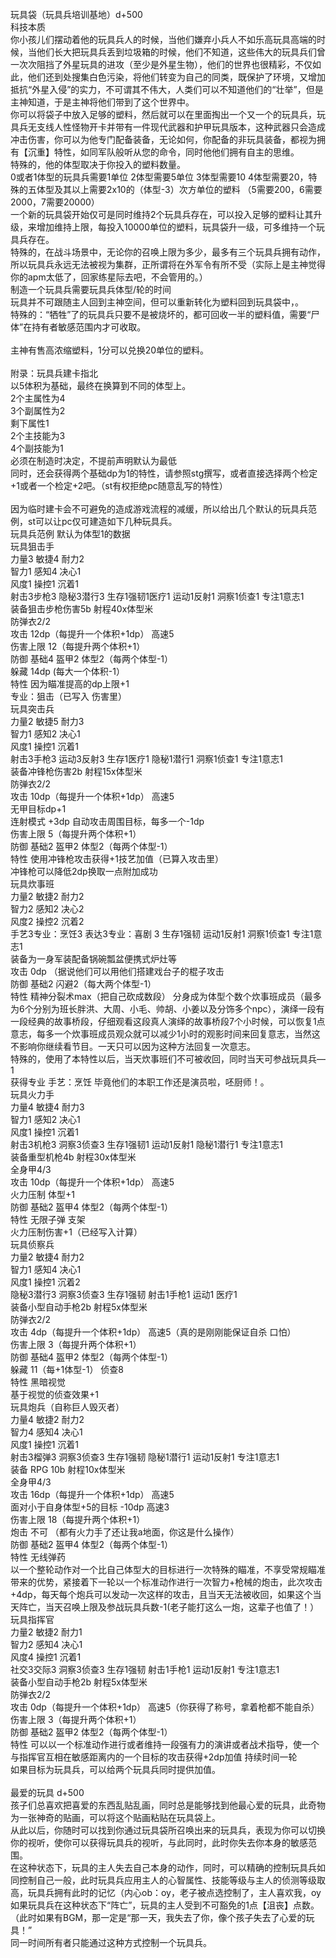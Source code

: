 <title>玩具袋</title>
<meta name="GENERATOR" content="WinCHM">
<meta http-equiv="Content-Type" content="text/html; charset=gb2312">
<br>玩具袋（玩具兵培训基地）d+500
<br>科技本质
<br>你小孩儿们摆动着他的玩具兵人的时候，当他们嫌弃小兵人不如乐高玩具高端的时候，当他们长大把玩具兵丢到垃圾箱的时候，他们不知道，这些伟大的玩具兵们曾一次次阻挡了外星玩具的进攻（至少是外星生物），他们的世界也很精彩，不仅如此，他们还到处搜集白色污染，将他们转变为自己的同类，既保护了环境，又增加抵抗“外星入侵”的实力，不可谓其不伟大，人类们可以不知道他们的“壮举”，但是主神知道，于是主神将他们带到了这个世界中。
<br>你可以将袋子中放入足够的塑料，然后就可以在里面掏出一个又一个的玩具兵，玩具兵无支线人性怪物开卡并带有一件现代武器和护甲玩具版本，这种武器只会造成冲击伤害，你可以为他专门配备装备，无论如何，你配备的非玩具装备，都视为拥有【沉重】特性，如同军队般听从您的命令，同时他他们拥有自主的思维。
<br>特殊的，他的体型取决于你投入的塑料数量。
<br>0或者1体型的玩具兵需要1单位 2体型需要5单位 3体型需要10 4体型需要20，特殊的五体型及其以上需要2x10的（体型-3）次方单位的塑料 （5需要200，6需要2000，7需要20000）
<br>一个新的玩具袋开始仅可是同时维持2个玩具兵存在，可以投入足够的塑料让其升级，来增加维持上限，每投入10000单位的塑料，玩具袋升一级，可多维持一个玩具兵存在。
<br>特殊的，在战斗场景中，无论你的召唤上限为多少，最多有三个玩具兵拥有动作，所以玩具兵永远无法被视为集群，正所谓将在外军令有所不受（实际上是主神觉得你的apm太低了，回家练星际去吧，不会管用的。）
<br>制造一个玩具兵需要玩具兵体型/轮的时间
<br>玩具并不可跟随主人回到主神空间，但可以重新转化为塑料回到玩具袋中，。
<br>特殊的：“牺牲”了的玩具兵只要不是被烧坏的，都可回收一半的塑料值，需要“尸体”在持有者敏感范围内才可收取。
<br>
<br>主神有售高浓缩塑料，1分可以兑换20单位的塑料。
<br>
<br>附录：玩具兵建卡指北
<br>以5体积为基础，最终在换算到不同的体型上。
<br>2个主属性为4
<br>3个副属性为2
<br>剩下属性1
<br>2个主技能为3
<br>4个副技能为1
<br>必须在制造时决定，不提前声明默认为最低
<br>同时，还会获得两个基础dp为1的特性，请参照stg撰写，或者直接选择两个检定+1或者一个检定+2吧。（st有权拒绝pc随意乱写的特性）
<br>
<br>因为临时建卡会不可避免的造成游戏流程的减缓，所以给出几个默认的玩具兵范例，st可以让pc仅可建造如下几种玩具兵。
<br>玩具兵范例 默认为体型1的数据
<br>玩具狙击手
<br>力量3  敏捷4 耐力2  
<br>智力1  感知4 决心1 
<br>风度1  操控1 沉着1
<br>射击3步枪3  隐秘3潜行3  生存1强韧1医疗1  运动1反射1 洞察1侦查1 专注1意志1
<br>装备狙击步枪伤害5b 射程40x体型米
<br>    防弹衣2/2  
<br>攻击 12dp（每提升一个体积+1dp） 高速5
<br>伤害上限 12（每提升两个体积+1）
<br>防御 基础4 盔甲2 体型2（每两个体型-1）
<br>躲藏 14dp (每大一个体积-1）
<br>特性 因为瞄准提高的dp上限+1
<br>     专业：狙击（已写入 伤害里）
<br>玩具突击兵
<br>力量2  敏捷5 耐力3  
<br>智力1  感知2 决心1 
<br>风度1  操控1 沉着1
<br>射击3手枪3  运动3反射3  生存1医疗1  隐秘1潜行1 洞察1侦查1 专注1意志1
<br>装备冲锋枪伤害2b 射程15x体型米
<br>    防弹衣2/2  
<br>攻击 10dp（每提升一个体积+1dp） 高速5
<br>     无甲目标dp+1
<br>     连射模式 +3dp 自动攻击周围目标，每多一个-1dp
<br>伤害上限 5（每提升两个体积+1）
<br>防御 基础2 盔甲2 体型2（每两个体型-1）
<br>特性 使用冲锋枪攻击获得+1技艺加值（已算入攻击里）
<br>     冲锋枪可以降低2dp换取一点附加成功
<br>玩具炊事班
<br>力量2  敏捷2 耐力2  
<br>智力2  感知2 决心2 
<br>风度2  操控2 沉着2
<br>手艺3专业：烹饪3  表达3专业：喜剧 3  生存1强韧  运动1反射1 洞察1侦查1 专注1意志1
<br>装备为一身军装配备锅碗瓢盆便携式炉灶等
<br>攻击  0dp （据说他们可以用他们搭建戏台子的棍子攻击
<br>防御 基础2 闪避2（每大两个体型-1）
<br>特性 精神分裂术max（把自己砍成数段） 分身成为体型个数个炊事班成员（最多为6个分别为班长胖洪、大周、小毛、帅胡、小姜以及分饰多个npc），演绎一段有一段经典的故事桥段，仔细观看这段真人演绎的故事桥段7个小时候，可以恢复1点意志，每多一个炊事班成员观众就可以减少1小时的观影时间来回复意志，当然这不影响你继续看节目。一天只可以因为这种方法回复一次意志。
<br>     特殊的，使用了本特性以后，当天炊事班们不可被收回，同时当天可参战玩具兵—1
<br>     获得专业 手艺：烹饪 毕竟他们的本职工作还是演员啦，呸厨师！。
<br>玩具火力手
<br>力量4  敏捷4 耐力3  
<br>智力1  感知2 决心1 
<br>风度1  操控1 沉着1
<br>射击3机枪3  洞察3侦查3  生存1强韧1  运动1反射1 隐秘1潜行1 专注1意志1
<br>装备重型机枪4b 射程30x体型米
<br>    全身甲4/3  
<br>攻击 10dp（每提升一个体积+1dp） 高速5
<br>火力压制 体型+1
<br>防御 基础2 盔甲4 体型2（每两个体型-1）
<br>特性 无限子弹  支架
<br>     火力压制伤害+1（已经写入计算）
<br>玩具侦察兵
<br>力量2  敏捷4 耐力2  
<br>智力1  感知4 决心1 
<br>风度1  操控1 沉着2
<br>隐秘3潜行3  洞察3侦查3  生存1强韧  射击1手枪1 运动1 医疗1
<br>装备小型自动手枪2b 射程5x体型米
<br>    防弹衣2/2  
<br>攻击 4dp（每提升一个体积+1dp） 高速5（真的是刚刚能保证自杀 口怕）
<br>伤害上限 3（每提升两个体积+1）
<br>防御 基础4 盔甲2 体型2（每两个体型-1）
<br>躲藏 11（每+1体型-1） 侦查8
<br>特性 黑暗视觉
<br>     基于视觉的侦查效果+1
<br>玩具炮兵（自称巨人毁灭者）
<br>力量4  敏捷2 耐力2  
<br>智力4  感知4 决心1 
<br>风度1  操控1 沉着1
<br>射击3榴弹3  洞察3侦查3  生存1强韧  隐秘1潜行1 运动1反射1 专注1意志1
<br>装备 RPG 10b 射程10x体型米
<br>    全身甲4/3 
<br>攻击 16dp（每提升一个体积+1dp） 高速5
<br>     面对小于自身体型+5的目标 -10dp 高速3
<br>伤害上限 18（每提升两个体积+1）
<br>炮击 不可 （都有火力手了还让我a地面，你这是什么操作）
<br>防御 基础2 盔甲4 体型2（每两个体型-1）
<br>特性 无线弹药
<br>     以一个整轮动作对一个比自己体型大的目标进行一次特殊的瞄准，不享受常规瞄准带来的优势，紧接着下一轮以一个标准动作进行一次智力+枪械的炮击，此次攻击+4dp，每天每个炮兵可以发动一次这样的攻击，且当天无法被收回，如果这个当天阵亡，当天召唤上限及参战玩具兵数-1(老子能打这么一炮，这辈子也值了！）
<br>玩具指挥官
<br>力量2  敏捷2 耐力1  
<br>智力2  感知4 决心1 
<br>风度4  操控1 沉着1
<br>社交3交际3  洞察3侦查3  生存1强韧  射击1手枪1 运动1反射1 专注1意志1
<br>装备小型自动手枪2b 射程5x体型米
<br>    防弹衣2/2  
<br>攻击 0dp（每提升一个体积+1dp） 高速5（你获得了称号，拿着枪都不能自杀）
<br>伤害上限 3（每提升两个体积+1）
<br>防御 基础2 盔甲2 体型2（每两个体型-1）
<br>特性 可以以一个标准动作进行或者维持一段强有力的演讲或者战术指导，使一个与指挥官互相在敏感距离内的一个目标的攻击获得+2dp加值 持续时间一轮
<br>     如果目标为玩具兵，可以给两个玩具兵同时提供加值。
<br>
<br>最爱的玩具 d+500
<br>孩子们总喜欢把喜爱的东西乱贴乱画，同时总是能够找到他最心爱的玩具，此奇物为一张神奇的贴画，可以将这个贴画粘贴在玩具袋上。
<br>从此以后，你随时可以找到你通过玩具袋所召唤出来的玩具兵，表现为你可以切换你的视听，使你可以获得玩具兵的视听，与此同时，此时你失去你本身的敏感范围。
<br>在这种状态下，玩具的主人失去自己本身的动作，同时，可以精确的控制玩具兵如同控制自己一般，此时玩具兵应用主人的心智属性、技能等级与主人的侦测等级取高，玩具兵拥有此时的记忆（内心ob：oy，老子被点选控制了，主人喜欢我，oy
<br>如果玩具兵在这种状态下“阵亡”，玩具的主人受到不可豁免的1点【沮丧】点数。（此时如果有BGM，那一定是“那一天，我失去了你，像个孩子失去了心爱的玩具！”
<br>同一时间所有者只能通过这种方式控制一个玩具兵。
